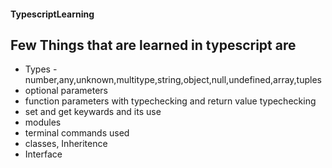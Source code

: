 #### TypescriptLearning

## Few Things that are learned in typescript are
- Types - number,any,unknown,multitype,string,object,null,undefined,array,tuples
- optional parameters
- function parameters with typechecking and return value typechecking
- set and get keywards and its use 
- modules
- terminal commands used 
- classes, Inheritence
- Interface
  
